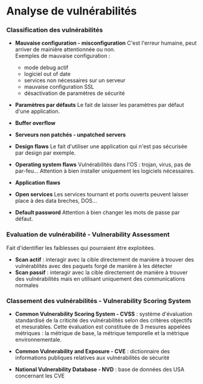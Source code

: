 # Analyse de vulnérabilités

### Classification des vulnérabilités

* **Mauvaise configuration - misconfiguration**
C'est l'erreur humaine, peut arriver de mainière attentionnée ou non.  
Exemples de mauvaise configuration : 
	* mode debug actif
	* logiciel out of date
	* services non nécessaires sur un serveur
	* mauvaise configuration SSL
	* désactivation de paramètres de sécurité

* **Paramètres par défauts**
Le fait de laisser les paramètres par défaut d'une application.

* **Buffer overflow**

* **Serveurs non patchés - unpatched servers**

* **Design flaws**
Le fait d'utiliser une application qui n'est pas sécurisée par design par exemple.

* **Operating system flaws**
Vulnérabilités dans l'OS : trojan, virus, pas de par-feu... Attention à bien installer uniquement les logiciels nécessaires.

* **Application flaws**

* **Open services**
Les services tournant et ports ouverts peuvent laisser place à des data breches, DOS...

* **Default password**
Attention à bien changer les mots de passe par défaut.

### Evaluation de vulnérabilité - Vulnerability Assessment

Fait d'identifier les faiblesses qui pourraient être exploitées.

* **Scan actif** : interagir avec la cible directement de manière à trouver des vulnérablités avec des paquets forgé de manière à les détecter
* **Scan passif** : interagir avec la cible directement de manière à trouver des vulnérabilités mais en utilisant uniquement des communications normales

### Classement des vulnérabilités - Vulnerability Scoring System

* **Common Vulnerability Scoring System - CVSS** : système d'évaluation standardisé de la criticité des vulnérabilités selon des critères objectifs et mesurables. Cette évaluation est constituée de 3 mesures appelées métriques : la métrique de base, la métrique temporelle et la métrique environnementale.

* **Common Vulnerability and Exposure - CVE** : dictionnaire des informations publiques relatives aux vulnérabilités de sécurité

* **National Vulnerability Database - NVD** : base de données des USA concernant les CVE